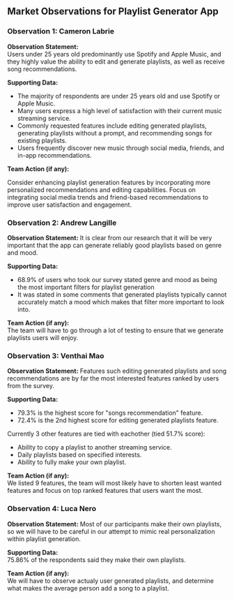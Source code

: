 ## Market Observations for Playlist Generator App

### Observation 1: Cameron Labrie
**Observation Statement:**  
Users under 25 years old predominantly use Spotify and Apple Music, and they highly value the ability to edit and generate playlists, as well as receive song recommendations.

**Supporting Data:**  
- The majority of respondents are under 25 years old and use Spotify or Apple Music.
- Many users express a high level of satisfaction with their current music streaming service.
- Commonly requested features include editing generated playlists, generating playlists without a prompt, and recommending songs for existing playlists.
- Users frequently discover new music through social media, friends, and in-app recommendations.

**Team Action (if any):**  

Consider enhancing playlist generation features by incorporating more personalized recommendations and editing capabilities. Focus on integrating social media trends and friend-based recommendations to improve user satisfaction and engagement.

### Observation 2: Andrew Langille
**Observation Statement:**
It is clear from our research that it will be very important that the app can generate reliably good playlists based on genre and mood.

**Supporting Data:**  
- 68.9% of users who took our survey stated genre and mood as being the most important filters for playlist generation
- It was stated in some comments that generated playlists typically cannot accurately match a mood which makes that filter more important to look into.

**Team Action (if any):**  
The team will have to go through a lot of testing to ensure that we generate playlists users will enjoy.

### Observation 3: Venthai Mao
**Observation Statement:**
Features such editing generated playlists and song recommendations are by far the most interested features ranked by users from the survey.

**Supporting Data:**  
- 79.3% is the highest score for "songs recommendation" feature.
- 72.4% is the 2nd highest score for editing generated playlists feature.

Currently 3 other features are tied with eachother (tied 51.7% score): 
- Ability to copy a playlist to another streaming service.
- Daily playlists based on specified interests.
- Ability to fully make your own playlist.

**Team Action (if any):**  
We listed 9 features, the team will most likely have to shorten least wanted features and focus on top ranked features that users want the most.


### Observation 4: Luca Nero
**Observation Statement:**
Most of our participants make their own playlists, so we will have to be careful in our attempt to mimic real personalization within playlist generation.

**Supporting Data:**  
75.86% of the respondents said they make their own playlists.

**Team Action (if any):**  
We will have to observe actualy user generated playlists, and determine what makes the average person add a song to a playlist.
